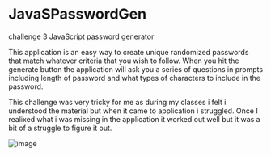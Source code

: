 # JavaSPasswordGen
challenge 3 JavaScript password generator 

This application is an easy way to create unique randomized passwords that match whatever criteria that you wish to follow. When you hit the generate button the application will ask you a series of questions in prompts including length of password and what types of characters to include in the password. 

This challenge was very tricky for me as during my classes i felt i understood the material but when it came to application i struggled. Once I realixed what i was missing in the application it worked out well but it was a bit of a struggle to figure it out.

![image](https://github.com/Magicaryn/JavaSPasswordGen/assets/150097400/249a32b8-3d07-47b3-b729-3ad7f92cf759)
